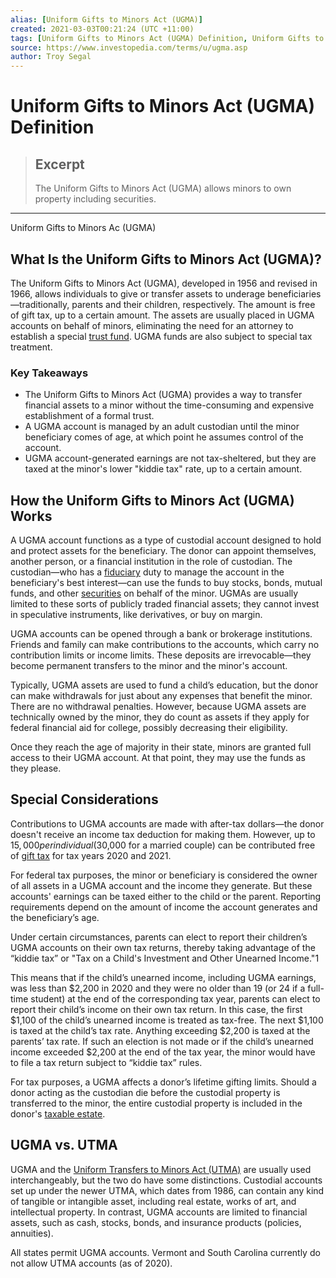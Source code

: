 ```yaml
---
alias: [Uniform Gifts to Minors Act (UGMA)]
created: 2021-03-03T00:21:24 (UTC +11:00)
tags: [Uniform Gifts to Minors Act (UGMA) Definition, Uniform Gifts to Minors Ac (UGMA)]
source: https://www.investopedia.com/terms/u/ugma.asp
author: Troy Segal
---
```


# Uniform Gifts to Minors Act (UGMA) Definition

> ## Excerpt
> The Uniform Gifts to Minors Act (UGMA) allows minors to own property including securities.

---

Uniform Gifts to Minors Ac (UGMA)
## What Is the Uniform Gifts to Minors Act (UGMA)?

The Uniform Gifts to Minors Act (UGMA), developed in 1956 and revised in 1966, allows individuals to give or transfer assets to underage beneficiaries—traditionally, parents and their children, respectively. The amount is free of gift tax, up to a certain amount. The assets are usually placed in UGMA accounts on behalf of minors, eliminating the need for an attorney to establish a special [trust fund](https://www.investopedia.com/terms/t/trust-fund.asp). UGMA funds are also subject to special tax treatment.

### Key Takeaways

-   The Uniform Gifts to Minors Act (UGMA) provides a way to transfer financial assets to a minor without the time-consuming and expensive establishment of a formal trust.
-   A UGMA account is managed by an adult custodian until the minor beneficiary comes of age, at which point he assumes control of the account.
-   UGMA account-generated earnings are not tax-sheltered, but they are taxed at the minor's lower "kiddie tax" rate, up to a certain amount.

## How the Uniform Gifts to Minors Act (UGMA) Works

A UGMA account functions as a type of custodial account designed to hold and protect assets for the beneficiary. The donor can appoint themselves, another person, or a financial institution in the role of custodian. The custodian—who has a [fiduciary](https://www.investopedia.com/terms/f/fiduciary.asp) duty to manage the account in the beneficiary's best interest—can use the funds to buy stocks, bonds, mutual funds, and other [securities](https://www.investopedia.com/terms/s/security.asp) on behalf of the minor. UGMAs are usually limited to these sorts of publicly traded financial assets; they cannot invest in speculative instruments, like derivatives, or buy on margin.

UGMA accounts can be opened through a bank or brokerage institutions. Friends and family can make contributions to the accounts, which carry no contribution limits or income limits. These deposits are irrevocable—they become permanent transfers to the minor and the minor's account.

Typically, UGMA assets are used to fund a child’s education, but the donor can make withdrawals for just about any expenses that benefit the minor. There are no withdrawal penalties. However, because UGMA assets are technically owned by the minor, they do count as assets if they apply for federal financial aid for college, possibly decreasing their eligibility.

Once they reach the age of majority in their state, minors are granted full access to their UGMA account. At that point, they may use the funds as they please.

## Special Considerations

Contributions to UGMA accounts are made with after-tax dollars—the donor doesn't receive an income tax deduction for making them. However, up to $15,000 per individual ($30,000 for a married couple) can be contributed free of [gift tax](https://www.investopedia.com/terms/g/gifttax.asp) for tax years 2020 and 2021.

For federal tax purposes, the minor or beneficiary is considered the owner of all assets in a UGMA account and the income they generate. But these accounts' earnings can be taxed either to the child or the parent. Reporting requirements depend on the amount of income the account generates and the beneficiary’s age.

Under certain circumstances, parents can elect to report their children’s UGMA accounts on their own tax returns, thereby taking advantage of the “kiddie tax” or "Tax on a Child's Investment and Other Unearned Income."1

This means that if the child’s unearned income, including UGMA earnings, was less than $2,200 in 2020 and they were no older than 19 (or 24 if a full-time student) at the end of the corresponding tax year, parents can elect to report their child’s income on their own tax return. In this case, the first $1,100 of the child’s unearned income is treated as tax-free. The next $1,100 is taxed at the child’s tax rate. Anything exceeding $2,200 is taxed at the parents’ tax rate. If such an election is not made or if the child’s unearned income exceeded $2,200 at the end of the tax year, the minor would have to file a tax return subject to “kiddie tax” rules.

For tax purposes, a UGMA affects a donor’s lifetime gifting limits. Should a donor acting as the custodian die before the custodial property is transferred to the minor, the entire custodial property is included in the donor's [taxable estate](https://www.investopedia.com/terms/t/taxableestate.asp).

## UGMA vs. UTMA

UGMA and the [Uniform Transfers to Minors Act (UTMA)](https://www.investopedia.com/terms/u/utma.asp) are usually used interchangeably, but the two do have some distinctions. Custodial accounts set up under the newer UTMA, which dates from 1986, can contain any kind of tangible or intangible asset, including real estate, works of art, and intellectual property. In contrast, UGMA accounts are limited to financial assets, such as cash, stocks, bonds, and insurance products (policies, annuities).

All states permit UGMA accounts. Vermont and South Carolina currently do not allow UTMA accounts (as of 2020).
